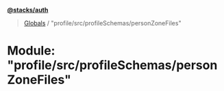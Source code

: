 **[@stacks/auth](../README.md)**

> [Globals](../globals.md) / "profile/src/profileSchemas/personZoneFiles"

# Module: "profile/src/profileSchemas/personZoneFiles"
